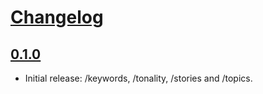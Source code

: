 # [Changelog](https://github.com/dewe/gavagai-python/releases)

## [0.1.0](https://github.com/dewe/gavagai-python/compare/0.1.0...0.1.0)

* Initial release: /keywords, /tonality, /stories and /topics.

